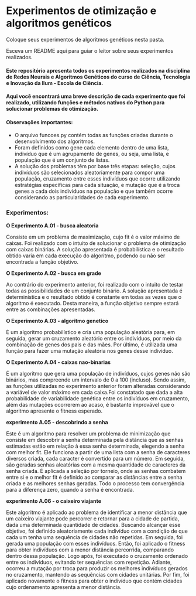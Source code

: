 # Experimentos de otimização e algoritmos genéticos

Coloque seus experimentos de algoritmos genéticos nesta pasta.

Esceva um README aqui para guiar o leitor sobre seus experimentos realizados.

#### Este repositório apresenta todos os experimentos realizados na disciplina de Redes Neurais e Algoritmos Genéticos do curso de Ciência, Tecnologia e Inovação da Ilum - Escola de Ciência.

#### Aqui você encontrará uma breve descrição de cada experimento que foi realizado, utilizando funções e métodos nativos do Python para solucionar problemas de otimização.

#### Observações importantes:

- O arquivo funcoes.py contém todas as funções criadas durante o desenvolvimento dos algoritmos.
- Foram definidos como gene cada elemento dentro de uma lista, indivíduo que é um agrupamento de genes, ou seja, uma lista, e população que é um conjunto de listas.
- A solução dos problemas têm por base três etapas: seleção, cujos indivíduos são selecionados aleatoriamente para compor uma população, cruzamento entre esses indivíduos que ocorre utilizando estratégias específicas para cada situação, e mutação que é a troca genes a cada dois indivíduos na população e que também ocorre considerando as particularidades de cada experimento.

### Experimentos:


**O Experimento A.01 - busca aleatoria**

Consiste em um problema de maximização, cujo fit é o valor máximo de caixas. Foi realizado com o intuito de solucionar o problema de otimização com caixas binárias. A solução apresentada é probabilística e o resultado obtido varia em cada execução do algoritmo, podendo ou não ser encontrada a função objetivo.

**O Experimento A.02 - busca em grade**

Ao contrário do experimento anterior, foi realizado com o intuito de testar todas as possibilidades de um conjunto binário. A solução apresentada é determinística e o resultado obtido é constante em todas as vezes que o algoritmo é executado. Desta maneira, a função objetivo sempre estará entre as combinações apresentadas.

**O Experimento A.03 - algoritmo genetico**

É um algoritmo probabilístico e cria uma população aleatória para, em seguida, gerar um cruzamento aleatório entre os indivíduos, por meio da combinação de genes dos pais e das mães. Por último, é utilizada uma função para fazer uma mutação aleatória nos genes desse indivíduo.

**O Experimento A.04 - caixas nao-binarias**

É um algoritmo que gera uma população de indivíduos, cujos genes não são binários, mas compreende um intervalo de 0 a 100 (incluso). Sendo assim, as funções utilizadas no experimento anterior foram alteradas considerando a variável de valor máximo em cada caixa.Foi constatado que dada a alta probabilidade de variabilidade genética entre os indivíduos em cruzamento, além das mutações ocorrerem ao acaso, é bastante improvável que o algoritmo apresente o fitness esperado.

**experimento A.05 - descobrindo a senha**

Este é um algoritmo para resolver um problema de minimização que consiste em descobrir a senha determinada pela distância que as senhas estimadas estão em relação à essa senha determinada, elegendo a senha com melhor fit. Ele funciona a partir de uma lista com a senha de caracteres diversos criada, cada caracter é convertido para um número. Em seguida, são geradas senhas aleatórias com a mesma quantidade de caracteres da senha criada. É aplicada a seleção por torneio, onde as senhas combatem entre si e o melhor fit é definido ao comparar as distâncias entre a senha criada e as melhores senhas geradas. Todo o processo tem convergência para a diferença zero, quando a senha é encontrada.

**experimento A.06 - o caixeiro viajante**

Este algoritmo é aplicado ao problema de identificar a menor distância que um caixeiro viajante pode percorrer e retornar para a cidade de partida, dada uma determinada quantidade de cidades. Buscando alcançar esse objetivo, foi definido aleatoriamente cada indivíduo com a condição de que cada um tenha uma sequência de cidades não repetidas. Em seguida, foi gerada uma população com esses indivíduos. Então, foi aplicado o fitness para obter indivíduos com a menor distância percorrida, comparando dentro dessa população. Logo após, foi executado o cruzamento ordenado entre os indivíduos, evitando ter sequências com repetição. Adiante, ocorreu a mutação por troca para produzir os melhores indivíduos gerados no cruzamento, mantendo as sequências com cidades unitárias. Por fim, foi aplicado novamente o fitness para obter o indivíduo que contém cidades cujo ordenamento apresenta a menor distância.